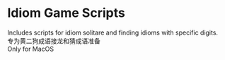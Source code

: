 # Idiom Game Scripts
Includes scripts for idiom solitare and finding idioms with specific digits.    
专为黄二狗成语接龙和猜成语准备    
Only for MacOS
